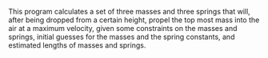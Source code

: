 This program calculates a set of three masses and three springs that will, after being dropped from a certain height, propel the top most mass into the air at a maximum velocity, given some constraints on the masses and springs, initial guesses for the masses and the spring constants, and estimated lengths of masses and springs.
